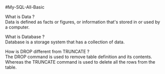 #My-SQL-All-Basic

What is Data ?<br>
Data is defined as facts or figures, or information that's stored in or used by a computer.

What is Database ?<br>
Database is a storage system that has a collection of data. 

How is DROP different from TRUNCATE ?<br>
The DROP command is used to remove table definition and its contents. Whereas the TRUNCATE command is used to delete all the rows from the table.

